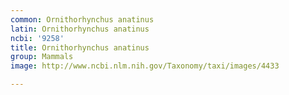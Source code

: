 ```yaml
---
common: Ornithorhynchus anatinus
latin: Ornithorhynchus anatinus
ncbi: '9258'
title: Ornithorhynchus anatinus
group: Mammals
image: http://www.ncbi.nlm.nih.gov/Taxonomy/taxi/images/4433

---
```

